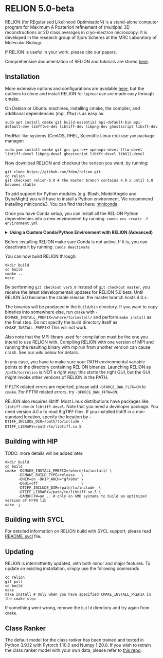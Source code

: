 RELION 5.0-beta
===============

RELION (for REgularised LIkelihood OptimisatioN) is a stand-alone computer
program for Maximum A Posteriori refinement of (multiple) 3D reconstructions
or 2D class averages in cryo-electron microscopy. It is developed in the
research group of Sjors Scheres at the MRC Laboratory of Molecular Biology.

If RELION is useful in your work, please cite our papers.

Comprehensive documentation of RELION and tutorials are stored [here](https://relion.readthedocs.io/).

## Installation

More extensive options and configurations are available [here](https://relion.readthedocs.io/en/release-5.0/Installation.html),
but the outlines to clone and install RELION for typical use are made easy through [cmake](https://en.wikipedia.org/wiki/CMake).

On Debian or Ubuntu machines, installing cmake, the compiler, and additional dependencies (mpi, fftw) is as easy as:

```
sudo apt install cmake git build-essential mpi-default-bin mpi-default-dev libfftw3-dev libtiff-dev libpng-dev ghostscript libxft-dev
```

RedHat-like systems (CentOS, RHEL, Scientific Linux etc) use `yum` package manager:

```
sudo yum install cmake git gcc gcc-c++ openmpi-devel fftw-devel libtiff-devel libpng-devel ghostscript libXft-devel libX11-devel
```

Now download RELION and checkout the verison you want, by running:
```
git clone https://github.com/3dem/relion.git
cd relion
git checkout relion-5.0 # the master branch contains 4.0.x until 5.0 becomes stable
```

To add support for Python modules (e.g. Blush, ModelAngelo and DynaMight) you will have to install a Python environment.
We recommend installing miniconda3. You can find that here: [miniconda](https://docs.conda.io/en/latest/miniconda.html)

Once you have Conda setup, you can install all the RELION Python dependencies into a new environment by running:
```conda env create -f environment.yml```

<details>
<summary><b>Using a Custom Conda/Python Environment with RELION (Advanced)</b></summary>
To enforce RELION to utilize a particular Python interpreter, incorporate the following flag during the cmake call: 

```-DPYTHON_EXE_PATH=path/to/python```

Additionally, if you intend to make use of automatically downloaded pretrained model weights (used in e.g. Blush, ModelAngelo and Classranker),
it's recommended to set the TORCH_HOME directory. To do this, include the following flag:

```-DTORCH_HOME_PATH=path/to/torch/home```
</details>

Before installing RELION make sure Conda is not active. If it is, you can deactivate it by running:
```conda deactivate```

You can now build RELION through:

```
mkdir build
cd build
cmake ..
make
```

By performing `git checkout ver5.0` instead of `git checkout master`, you receive the latest
(developmental) updates for RELION 5.0 beta. Until RELION 5.0 becomes the stable release,
the master branch hosts 4.0.x.

The binaries will be produced in the `build/bin` directory. If you want to copy binaries
into somewhere else, run `cmake` with `-DCMAKE_INSTALL_PREFIX=/where/to/install/` and
perform `make install` as the final step. Do not specify the build directory itself
as `CMAKE_INSTALL_PREFIX`! This will not work.

Also note that the MPI library used for compilation must be the one you intend to use RELION with.
Compiling RELION with one version of MPI and running the resulting binary with mpirun from another
version can cause crash. See our wiki below for details.

In any case, you have to make sure your PATH environmental variable points to the directory
containing RELION binaries. Launching RELION as `/path/to/relion` is NOT a right way; this
starts the right GUI, but the GUI might invoke other versions of RELION in the PATH.

If FLTK related errors are reported, please add `-DFORCE_OWN_FLTK=ON` to
`cmake`. For FFTW related errors, try `-DFORCE_OWN_FFTW=ON`.

RELION also requires libtiff. Most Linux distributions have packages like `libtiff-dev` or `libtiff-devel`.
Note that you need a developer package. You need version 4.0.x to read BigTIFF files. If you installed
libtiff in a non-standard location, specify the location by
`-DTIFF_INCLUDE_DIR=/path/to/include -DTIFF_LIBRARY=/path/to/libtiff.so.5`.

## Building with HIP

TODO: more details will be added later.

```
mkdir build
cd build
cmake -DCMAKE_INSTALL_PREFIX=/where/to/install/ \
      -DCMAKE_BUILD_TYPE=release   \
      -DHIP=on -DHIP_ARCH="gfx90a" \
      -DGUI=off                    \
      -DTIFF_INCLUDE_DIR=/path/to/include  \
      -DTIFF_LIBRARY=/path/to/libtiff.so.5 \
      -DAMDFFTW=on .. # only on AMD systems to build an optimized version of FFTW lib
make -j
```

## Building with SYCL

For detailed information on RELION build with SYCL support, please read [README_sycl](README_sycl.md) file.

## Updating

RELION is intermittently updated, with both minor and major features.
To update an existing installation, simply use the following commands

```
cd relion
git pull
cd build
make
make install # Only when you have specified CMAKE_INSTALL_PREFIX in the cmake step
```

If something went wrong, remove the `build` directory and try again from `cmake`.


## Class Ranker
The default model for the class ranker has been trained and tested in Python 3.9.12 with Pytorch 1.10.0 and Numpy 1.20.0.
If you wish to retrain the class ranker model with your own data, please refer to [this repo](https://github.com/3dem/relion-classranker).
